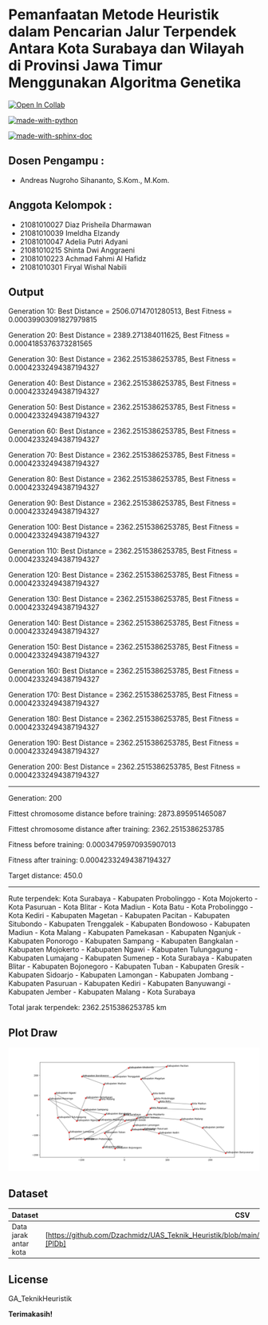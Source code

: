 # Pemanfaatan Metode Heuristik dalam Pencarian Jalur Terpendek Antara Kota Surabaya dan Wilayah di Provinsi Jawa Timur Menggunakan Algoritma Genetika

[![Open In Collab](https://colab.research.google.com/assets/colab-badge.svg)](https://colab.research.google.com/drive/1ciL3bN6Vnx-7Z_4jJgeBRLjIsc1o8Kj-?usp=sharing)

[![made-with-python](https://img.shields.io/badge/Made%20with-Python-1f425f.svg)](https://github.com/Dzachmidz/UAS_Teknik_Heuristik.git)

[![made-with-sphinx-doc](https://img.shields.io/badge/Dataset-CSV-1f425f.svg)]([https://www.sphinx-doc.org/](https://github.com/Dzachmidz/UAS_Teknik_Heuristik/blob/main/Dataset/data_jarak_antar%20kota_jawa%20timur.csv))

## Dosen Pengampu :
- Andreas Nugroho Sihananto, S.Kom., M.Kom.


## Anggota Kelompok :

- 21081010027 Diaz Prisheila Dharmawan
- 21081010039 Imeldha Elzandy
- 21081010047 Adelia Putri Adyani
- 21081010215 Shinta Dwi Anggraeni
- 21081010223 Achmad Fahmi Al Hafidz
- 21081010301 Firyal Wishal Nabili

## Output
Generation 10: Best Distance = 2506.0714701280513, Best Fitness = 0.00039903091827979815

Generation 20: Best Distance = 2389.271384011625, Best Fitness = 0.0004185376373281565

Generation 30: Best Distance = 2362.2515386253785, Best Fitness = 0.00042332494387194327

Generation 40: Best Distance = 2362.2515386253785, Best Fitness = 0.00042332494387194327

Generation 50: Best Distance = 2362.2515386253785, Best Fitness = 0.00042332494387194327

Generation 60: Best Distance = 2362.2515386253785, Best Fitness = 0.00042332494387194327

Generation 70: Best Distance = 2362.2515386253785, Best Fitness = 0.00042332494387194327

Generation 80: Best Distance = 2362.2515386253785, Best Fitness = 0.00042332494387194327

Generation 90: Best Distance = 2362.2515386253785, Best Fitness = 0.00042332494387194327

Generation 100: Best Distance = 2362.2515386253785, Best Fitness = 0.00042332494387194327

Generation 110: Best Distance = 2362.2515386253785, Best Fitness = 0.00042332494387194327

Generation 120: Best Distance = 2362.2515386253785, Best Fitness = 0.00042332494387194327

Generation 130: Best Distance = 2362.2515386253785, Best Fitness = 0.00042332494387194327

Generation 140: Best Distance = 2362.2515386253785, Best Fitness = 0.00042332494387194327

Generation 150: Best Distance = 2362.2515386253785, Best Fitness = 0.00042332494387194327

Generation 160: Best Distance = 2362.2515386253785, Best Fitness = 0.00042332494387194327

Generation 170: Best Distance = 2362.2515386253785, Best Fitness = 0.00042332494387194327

Generation 180: Best Distance = 2362.2515386253785, Best Fitness = 0.00042332494387194327

Generation 190: Best Distance = 2362.2515386253785, Best Fitness = 0.00042332494387194327

Generation 200: Best Distance = 2362.2515386253785, Best Fitness = 0.00042332494387194327

----------------------------------------------------------------
Generation: 200

Fittest chromosome distance before training: 2873.895951465087

Fittest chromosome distance after training: 2362.2515386253785

Fitness before training: 0.00034795970935907013

Fitness after training: 0.00042332494387194327

Target distance: 450.0

----------------------------------------------------------------

Rute terpendek: Kota Surabaya -  Kabupaten Probolinggo -  Kota Mojokerto -  Kota Pasuruan -  Kota Blitar -  Kota Madiun -  Kota Batu -  Kota Probolinggo -  Kota Kediri -  Kabupaten Magetan -  Kabupaten Pacitan -  Kabupaten Situbondo -  Kabupaten Trenggalek -  Kabupaten Bondowoso -  Kabupaten Madiun -  Kota Malang -  Kabupaten Pamekasan -  Kabupaten Nganjuk -  Kabupaten Ponorogo -  Kabupaten Sampang -  Kabupaten Bangkalan -  Kabupaten Mojokerto -  Kabupaten Ngawi -  Kabupaten Tulungagung -  Kabupaten Lumajang -  Kabupaten Sumenep - Kota Surabaya -  Kabupaten Blitar -  Kabupaten Bojonegoro -  Kabupaten Tuban -  Kabupaten Gresik -  Kabupaten Sidoarjo -  Kabupaten Lamongan -  Kabupaten Jombang -  Kabupaten Pasuruan -  Kabupaten Kediri -  Kabupaten Banyuwangi -  Kabupaten Jember -  Kabupaten Malang - Kota Surabaya

Total jarak terpendek: 2362.2515386253785 km


## Plot Draw
![alt text](https://github.com/Dzachmidz/UAS_Teknik_Heuristik/blob/main/DrawPlot/DRAW.png?raw=true)

## Dataset

| Dataset | CSV |
| ------ | ------ |
| Data jarak antar kota | [https://github.com/Dzachmidz/UAS_Teknik_Heuristik/blob/main/Dataset/data_jarak_antar%20kota_jawa%20timur.csv][PlDb] |




## License

GA_TeknikHeuristik

**Terimakasih!**

